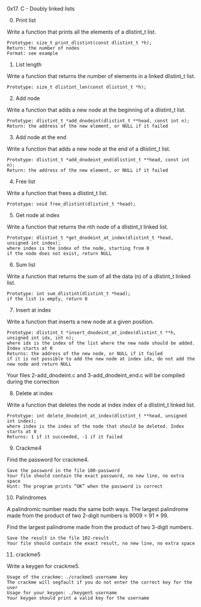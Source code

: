 0x17. C - Doubly linked lists

0. Print list

Write a function that prints all the elements of a dlistint_t list.

	Prototype: size_t print_dlistint(const dlistint_t *h);
	Return: the number of nodes
	Format: see example

1. List length

Write a function that returns the number of elements in a linked dlistint_t list.

	Prototype: size_t dlistint_len(const dlistint_t *h);

2. Add node

Write a function that adds a new node at the beginning of a dlistint_t list.

	Prototype: dlistint_t *add_dnodeint(dlistint_t **head, const int n);
	Return: the address of the new element, or NULL if it failed

3. Add node at the end

Write a function that adds a new node at the end of a dlistint_t list.

	Prototype: dlistint_t *add_dnodeint_end(dlistint_t **head, const int n);
	Return: the address of the new element, or NULL if it failed

4. Free list

Write a function that frees a dlistint_t list.

	Prototype: void free_dlistint(dlistint_t *head);

5. Get node at index

Write a function that returns the nth node of a dlistint_t linked list.

	Prototype: dlistint_t *get_dnodeint_at_index(dlistint_t *head, unsigned int index);
	where index is the index of the node, starting from 0
	if the node does not exist, return NULL

6. Sum list

Write a function that returns the sum of all the data (n) of a dlistint_t linked list.

	Prototype: int sum_dlistint(dlistint_t *head);
	if the list is empty, return 0

7. Insert at index

Write a function that inserts a new node at a given position.

	Prototype: dlistint_t *insert_dnodeint_at_index(dlistint_t **h, unsigned int idx, int n);
	where idx is the index of the list where the new node should be added. Index starts at 0
	Returns: the address of the new node, or NULL if it failed
	if it is not possible to add the new node at index idx, do not add the new node and return NULL
Your files 2-add_dnodeint.c and 3-add_dnodeint_end.c will be compiled during the correction

8. Delete at index

Write a function that deletes the node at index index of a dlistint_t linked list.

	Prototype: int delete_dnodeint_at_index(dlistint_t **head, unsigned int index);
	where index is the index of the node that should be deleted. Index starts at 0
	Returns: 1 if it succeeded, -1 if it failed

9. Crackme4

Find the password for crackme4.

	Save the password in the file 100-password
	Your file should contain the exact password, no new line, no extra space
	Hint: The program prints “OK” when the password is correct

10. Palindromes

A palindromic number reads the same both ways. The largest palindrome made from the product of two 2-digit numbers is 9009 = 91 × 99.

Find the largest palindrome made from the product of two 3-digit numbers.

	Save the result in the file 102-result
	Your file should contain the exact result, no new line, no extra space

11. crackme5

Write a keygen for crackme5.

	Usage of the crackme: ./crackme5 username key
	The crackme will segfault if you do not enter the correct key for the user
	Usage for your keygen: ./keygen5 username
	Your keygen should print a valid key for the username
